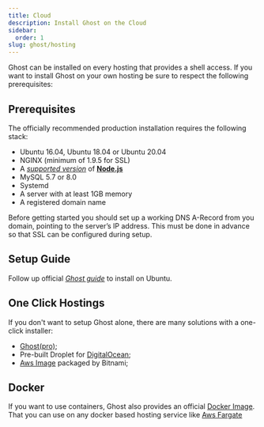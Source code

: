 ```yaml
---
title: Cloud
description: Install Ghost on the Cloud
sidebar:
  order: 1
slug: ghost/hosting
---
```


Ghost can be installed on every hosting that provides a shell access. If you want to install Ghost on your own hosting be sure to respect the following prerequisites:

## Prerequisites
The officially recommended production installation requires the following stack:

* Ubuntu 16.04, Ubuntu 18.04 or Ubuntu 20.04
* NGINX (minimum of 1.9.5 for SSL)
* A [*supported version*](https://ghost.org/docs/faq/node-versions/) of [**Node.js**](https://nodejs.org/en/)
* MySQL 5.7 or 8.0
* Systemd
* A server with at least 1GB memory
* A registered domain name

Before getting started you should set up a working DNS A-Record from you domain, pointing to the server’s IP address. This must be done in advance so that SSL can be configured during setup.

## Setup Guide

Follow up official [*Ghost guide*](https://ghost.org/docs/install/ubuntu/) to install on Ubuntu.

## One Click Hostings

If you don't want to setup Ghost alone, there are many solutions with a one-click installer:

* [Ghost(pro)](https://ghost.org/pricing/);
* Pre-built Droplet for [DigitalOcean](https://marketplace.digitalocean.com/apps/ghost);
* [Aws Image](https://aws.amazon.com/marketplace/pp/prodview-oh2quotkaesdk#pdp-reviews) packaged by Bitnami;

## Docker

If you want to use containers, Ghost also provides an official [Docker Image](https://hub.docker.com/_/ghost).
That you can use on any docker based hosting service like [Aws Fargate](https://aws.amazon.com/it/fargate/)
